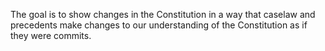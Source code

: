 The goal is to show changes in the Constitution in a way that caselaw and precedents make changes to our understanding of the Constitution as if they were commits.
